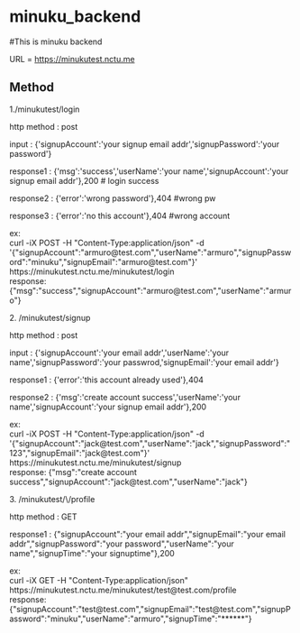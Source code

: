 # minuku_backend

#This is minuku backend

URL = https://minukutest.nctu.me

<h2>Method</h2>

<p>1./minukutest/login<br></p>
  <p>http method : post<br></p> 
  <p>input : {'signupAccount':'your signup email addr','signupPassword':'your password'}<br></p>
  <p>response1 : {'msg':'success','userName':'your name','signupAccount':'your signup email addr'},200  # login success<br></p>
  <p>response2 : {'error':'wrong password'},404 #wrong pw<br></p>
  <p>response3 : {'error':'no this account'},404 #wrong account<br></p>

<p>ex:<br>
curl -iX POST -H "Content-Type:application/json" -d '{"signupAccount":"armuro@test.com","userName":"armuro","signupPassword":"minuku","signupEmail":"armuro@test.com"}' https://minukutest.nctu.me/minukutest/login<br>
response: {"msg":"success","signupAccount":"armuro@test.com","userName":"armuro"}<br></p>


<p>2. /minukutest/signup<br></p>
   <p>http method : post<br></p>
   <p> input : {'signupAccount':'your email addr','userName':'your name','signupPassword':'your passwrod,'signupEmail':'your email addr'}<br></p>
   <p>response1 : {'error':'this account already used'},404<br></p>
   <p>response2 : {'msg':'create account success','userName':'your name','signupAccount':'your signup email addr'},200<br></p>

<p>ex:<br>
curl -iX POST -H "Content-Type:application/json" -d '{"signupAccount":"jack@test.com","userName":"jack","signupPassword":"123","signupEmail":"jack@test.com"}' https://minukutest.nctu.me/minukutest/signup<br>
response: {"msg":"create account success","signupAccount":"jack@test.com","userName":"jack"}<br></p>
<p>3. /minukutest/\<string:signupAccount\>/profile<br></p>
   <p>http method : GET<br></p>
   <p>response1 : {"signupAccount":"your email addr","signupEmail":"your email addr","signupPassword":"your password","userName":"your name","signupTime":"your signuptime"},200<br></p>

<p>ex:</br>
curl -iX GET -H "Content-Type:application/json" https://minukutest.nctu.me/minukutest/test@test.com/profile<br>
response:{"signupAccount":"test@test.com","signupEmail":"test@test.com","signupPassword":"minuku","userName":"armuro","signupTime":"******"}<br><p> 
